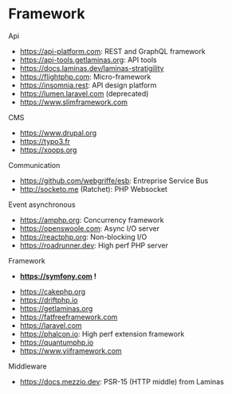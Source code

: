 # Framework

Api
* https://api-platform.com: REST and GraphQL framework
* https://api-tools.getlaminas.org: API tools
* https://docs.laminas.dev/laminas-stratigility
* https://flightphp.com: Micro-framework
* https://insomnia.rest: API design platform
* https://lumen.laravel.com (deprecated)
* https://www.slimframework.com

CMS
* https://www.drupal.org
* https://typo3.fr
* https://xoops.org

Communication
* https://github.com/webgriffe/esb: Entreprise Service Bus
* http://socketo.me (Ratchet): PHP Websocket

Event asynchronous
* https://amphp.org: Concurrency framework
* https://openswoole.com: Async I/O server
* https://reactphp.org: Non-blocking I/O
* https://roadrunner.dev: High perf PHP server

Framework
+ **https://symfony.com !**

* https://cakephp.org
* https://driftphp.io
* https://getlaminas.org
* https://fatfreeframework.com
* https://laravel.com
* https://phalcon.io: High perf extension framework
* https://quantumphp.io
* https://www.yiiframework.com

Middleware
* https://docs.mezzio.dev: PSR-15 (HTTP middle) from Laminas
